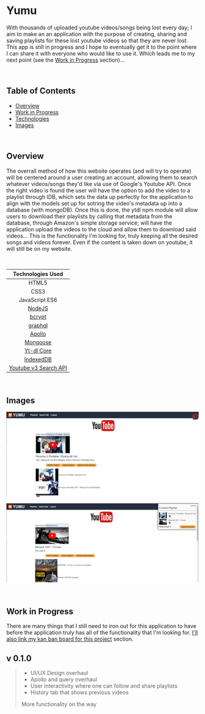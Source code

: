 # Yumu 


With thousands of uploaded youtube videos/songs being lost every day; I aim to make an an application with the purpose of creating, sharing and saving playlists  for these lost youtube videos so that they are never lost. This app is still in progress and I hope to eventually get it to the point where I can share it with everyone who would like to use it. Which leads me to my next point (see the [Work in Progress]() section)...

<br>

## Table of Contents
  - [Overview](#-overview)
  - [Work in Progress](#work-in-progress)
  - [Technologies](#-technologies)
  - [Images](#-images)

<br>

## Overview

The overrall method of how this website operates (and will try to operate) will be centered around a user creating an account, allowing them to search whatever videos/songs they'd like via use of Google's Youtube API. Once the right video is found the user will have the option to add the video to a playlist through IDB, which sets the data up perfectly for the application to align with the models set up for sotring the video's metadata up into a database (with mongoDB). Once this is done, the ytdl npm module will allow users to download their playlists by calling that metadata from the database, through Amazon's simple storage service; will have the application upload the videos to the cloud and allow them to download said videos...
This is the functionality I'm looking for, truly keeping all the desired songs and videos forever. Even if the content is taken down on youtube, it will still be on my website.


<br>

|                       Technologies Used                        |
| :------------------------------------------------------------: |
|                             HTML5                              |
|                              CSS3                              |
|                         JavaScript ES6                         |
|                [NodeJS](https://nodejs.org/en/)                |
| [bcrypt](https://www.npmjs.com/package/bcrypt)                 |
|              [graphql](https://graphql.org/)                   |
|[Apollo](https://www.apollographql.com/docs/studio/explorer/sandbox/)|
|                [Mongoose](https://mongoosejs.com/)              |
|     [Yt-dl Core](https://www.npmjs.com/package/ytdl-core)       |
| [IndexedDB](https://www.npmjs.com/package/idb)|
| [Youtube v3 Search API](https://developers.google.com/youtube/v3)|
<br>

## Images

![Cart](./screenshot/Capture.PNG)

![Search](./screenshot/Capture2.PNG)

<br>
 
## Work in Progress

There are many things that I still need to iron out for this application to have before the application truly has all of the functionality that I'm looking for. [I'll also link my kan ban board for this project](https://github.com/users/Servbt/projects/4) section.

## v 0.1.0
> - UI/UX Design overhaul
> - Apollo and query overhaul 
> - User interactivity where one can follow and share playlists
> - History tab that shows previous videos
>
>
>More functionality on the way